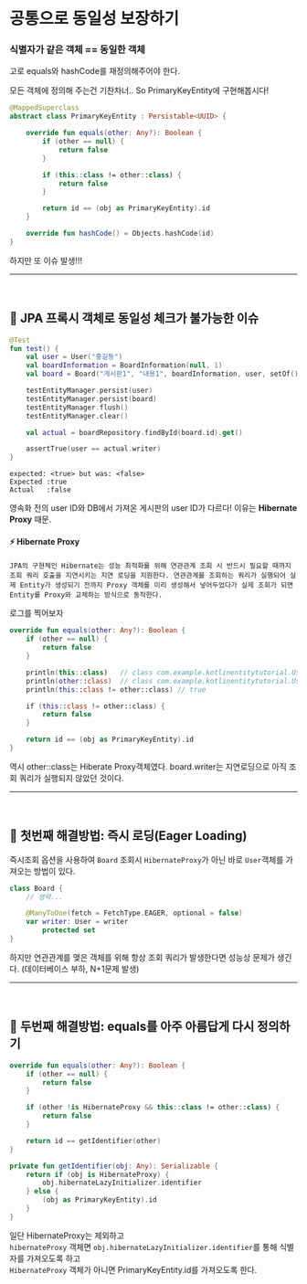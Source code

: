 # 공통으로 동일성 보장하기

### 식별자가 같은 객체 == 동일한 객체 
고로 equals와 hashCode를 재정의해주어야 한다.

모든 객체에 정의해 주는건 기찬차너..
So PrimaryKeyEntity에 구현해봅시다!

```Kotlin
@MappedSuperclass
abstract class PrimaryKeyEntity : Persistable<UUID> {

    override fun equals(other: Any?): Boolean {
        if (other == null) {
            return false
        }

        if (this::class != other::class) {
            return false
        }

        return id == (obj as PrimaryKeyEntity).id
    }

    override fun hashCode() = Objects.hashCode(id)
}
```
하지만 또 이슈 발생!!!

<hr>
<br>

## 🚨 JPA 프록시 객체로 동일성 체크가 불가능한 이슈

```kotlin
@Test
fun test() {
    val user = User("홍길동")
    val boardInformation = BoardInformation(null, 1)
    val board = Board("게시판1", "내용1", boardInformation, user, setOf())

    testEntityManager.persist(user)
    testEntityManager.persist(board)
    testEntityManager.flush()
    testEntityManager.clear()

    val actual = boardRepository.findById(board.id).get()

    assertTrue(user == actual.writer)
}
```
```termianl
expected: <true> but was: <false>
Expected :true
Actual   :false
```
영속화 전의 user ID와 DB에서 가져온 게시판의 user ID가 다르다! 이유는 <b>Hibernate Proxy</b> 때문.

#### ⚡️ Hibernate Proxy
    JPA의 구현체인 Hibernate는 성능 최적화를 위해 연관관계 조회 시 반드시 필요할 때까지 조회 쿼리 호출을 지연시키는 지연 로딩을 지원한다. 연관관계를 조회하는 쿼리가 실행되어 실제 Entity가 생성되기 전까지 Proxy 객체를 미리 생성해서 넣어두었다가 실제 조회가 되면 Entity를 Proxy와 교체하는 방식으로 동작한다.

로그를 찍어보자
```kotlin
override fun equals(other: Any?): Boolean {
    if (other == null) {
        return false
    }

    println(this::class)   // class com.example.kotlinentitytutorial.User
    println(other::class)  // class com.example.kotlinentitytutorial.User$HibernateProxy$bl4KAli0
    println(this::class != other::class) // true

    if (this::class != other::class) {
        return false
    }

    return id == (obj as PrimaryKeyEntity).id
}
```
역시 other::class는 Hiberate Proxy객체였다.
board.writer는 지연로딩으로 아직 조회 쿼리가 실행되지 않았던 것이다.

<hr>
<br>

## 📌 첫번째 해결방법: 즉시 로딩(Eager Loading)

즉시조회 옵션을 사용하여 `Board` 조회시 `HibernateProxy`가 아닌 바로 `User`객체를 가져오는 방법이 있다.
```kotlin
class Board {
    // 생략...

    @ManyToOne(fetch = FetchType.EAGER, optional = false)
    var writer: User = writer
        protected set
}
```
하지만 연관관계를 맺은 객체를 위해 항상 조회 쿼리가 발생한다면 성능상 문제가 생긴다. (데이터베이스 부하, N+1문제 발생)

<hr>
<br>

## 📌 두번째 해결방법: equals를 아주 아름답게 다시 정의하기

```kotlin
override fun equals(other: Any?): Boolean {
    if (other == null) {
        return false
    }

    if (other !is HibernateProxy && this::class != other::class) {
        return false
    }

    return id == getIdentifier(other)
}

private fun getIdentifier(obj: Any): Serializable {
    return if (obj is HibernateProxy) {
        obj.hibernateLazyInitializer.identifier
    } else {
        (obj as PrimaryKeyEntity).id
    }
}
```

일단 HibernateProxy는 제외하고 <br>
`hibernateProxy` 객체면 `obj.hibernateLazyInitializer.identifier`를 통해 식별자를 가져오도록 하고 <br> 
`HibernateProxy` 객체가 아니면 PrimaryKeyEntity.id를 가져오도록 한다.
